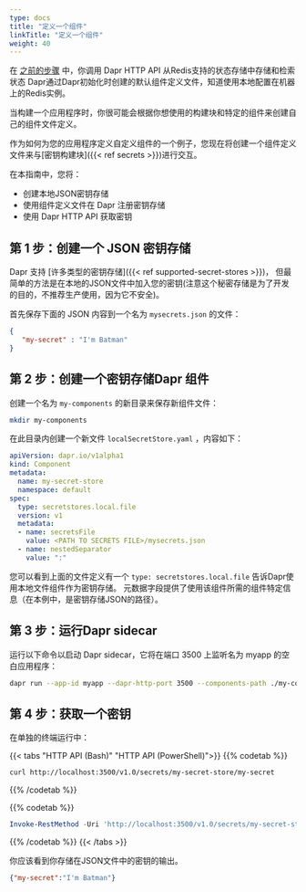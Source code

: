 ```yaml
---
type: docs
title: "定义一个组件"
linkTitle: "定义一个组件"
weight: 40
---
```


在 [之前的步骤]({{X13X}}) 中，你调用 Dapr HTTP API 从Redis支持的状态存储中存储和检索状态 Dapr通过Dapr初始化时创建的默认组件定义文件，知道使用本地配置在机器上的Redis实例。

当构建一个应用程序时，你很可能会根据你想使用的构建块和特定的组件来创建自己的组件文件定义。

作为如何为您的应用程序定义自定义组件的一个例子，您现在将创建一个组件定义文件来与[密钥构建块]({{< ref secrets >}})进行交互。

在本指南中，您将：
- 创建本地JSON密钥存储
- 使用组件定义文件在 Dapr 注册密钥存储
- 使用 Dapr HTTP API 获取密钥

## 第 1 步：创建一个 JSON 密钥存储

Dapr 支持 [许多类型的密钥存储]({{< ref supported-secret-stores >}})， 但最简单的方法是在本地的JSON文件中加入您的密钥(注意这个秘密存储是为了开发的目的，不推荐生产使用，因为它不安全)。

首先保存下面的 JSON 内容到一个名为 `mysecrets.json` 的文件：

```json
{
   "my-secret" : "I'm Batman"
}
```

## 第 2 步：创建一个密钥存储Dapr 组件

创建一个名为 `my-components` 的新目录来保存新组件文件：

```bash
mkdir my-components
```

在此目录内创建一个新文件 `localSecretStore.yaml` ，内容如下：


```yaml
apiVersion: dapr.io/v1alpha1
kind: Component
metadata:
  name: my-secret-store
  namespace: default
spec:
  type: secretstores.local.file
  version: v1
  metadata:
  - name: secretsFile
    value: <PATH TO SECRETS FILE>/mysecrets.json
  - name: nestedSeparator
    value: ":"
```

您可以看到上面的文件定义有一个 `type: secretstores.local.file` 告诉Dapr使用本地文件组件作为密钥存储。 元数据字段提供了使用该组件所需的组件特定信息（在本例中，是密钥存储JSON的路径）。

## 第 3 步：运行Dapr sidecar

运行以下命令以启动 Dapr sidecar，它将在端口 3500 上监听名为 myapp 的空白应用程序：

```bash
dapr run --app-id myapp --dapr-http-port 3500 --components-path ./my-components
```

## 第 4 步：获取一个密钥

在单独的终端运行中：

{{< tabs "HTTP API (Bash)" "HTTP API (PowerShell)">}}
{{% codetab %}}

```bash
curl http://localhost:3500/v1.0/secrets/my-secret-store/my-secret
```
{{% /codetab %}}

{{% codetab %}}
```powershell
Invoke-RestMethod -Uri 'http://localhost:3500/v1.0/secrets/my-secret-store/my-secret'
```
{{% /codetab %}}
{{< /tabs >}}

你应该看到你存储在JSON文件中的密钥的输出。

```json
{"my-secret":"I'm Batman"}
```

